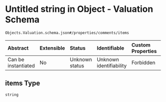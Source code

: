 # Untitled string in Object - Valuation Schema

```txt
Objects.Valuation.schema.json#/properties/comments/items
```

| Abstract            | Extensible | Status         | Identifiable            | Custom Properties | Additional Properties | Access Restrictions | Defined In                                                                         |
| :------------------ | :--------- | :------------- | :---------------------- | :---------------- | :-------------------- | :------------------ | :--------------------------------------------------------------------------------- |
| Can be instantiated | No         | Unknown status | Unknown identifiability | Forbidden         | Allowed               | none                | [Valuation.schema.json\*](../objects/Valuation.schema.json "open original schema") |

## items Type

`string`
